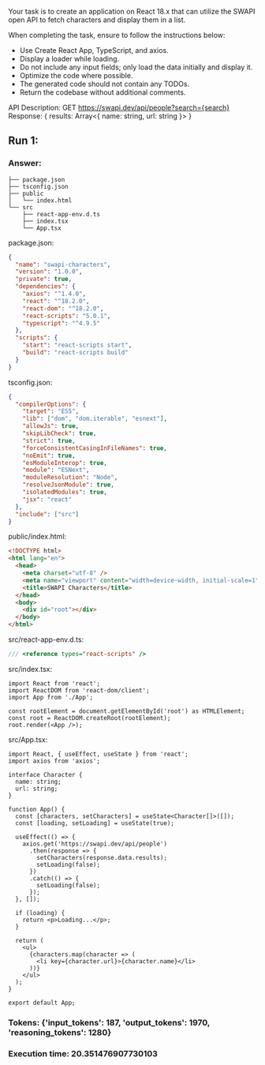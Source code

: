 Your task is to create an application on React 18.x that can utilize the SWAPI open API to fetch characters and display them in a list.

When completing the task, ensure to follow the instructions below:
- Use Create React App, TypeScript, and axios.
- Display a loader while loading.
- Do not include any input fields; only load the data initially and display it.
- Optimize the code where possible.
- The generated code should not contain any TODOs.
- Return the codebase without additional comments.

API Description:
GET https://swapi.dev/api/people?search={search}
Response:
{ results: Array<{ name: string, url: string }> }

## Run 1:
### Answer:
```plaintext
├── package.json
├── tsconfig.json
├── public
│   └── index.html
└── src
    ├── react-app-env.d.ts
    ├── index.tsx
    └── App.tsx
```

package.json:
```json
{
  "name": "swapi-characters",
  "version": "1.0.0",
  "private": true,
  "dependencies": {
    "axios": "^1.4.0",
    "react": "^18.2.0",
    "react-dom": "^18.2.0",
    "react-scripts": "5.0.1",
    "typescript": "^4.9.5"
  },
  "scripts": {
    "start": "react-scripts start",
    "build": "react-scripts build"
  }
}
```

tsconfig.json:
```json
{
  "compilerOptions": {
    "target": "ES5",
    "lib": ["dom", "dom.iterable", "esnext"],
    "allowJs": true,
    "skipLibCheck": true,
    "strict": true,
    "forceConsistentCasingInFileNames": true,
    "noEmit": true,
    "esModuleInterop": true,
    "module": "ESNext",
    "moduleResolution": "Node",
    "resolveJsonModule": true,
    "isolatedModules": true,
    "jsx": "react"
  },
  "include": ["src"]
}
```

public/index.html:
```html
<!DOCTYPE html>
<html lang="en">
  <head>
    <meta charset="utf-8" />
    <meta name="viewport" content="width=device-width, initial-scale=1" />
    <title>SWAPI Characters</title>
  </head>
  <body>
    <div id="root"></div>
  </body>
</html>
```

src/react-app-env.d.ts:
```ts
/// <reference types="react-scripts" />
```

src/index.tsx:
```tsx
import React from 'react';
import ReactDOM from 'react-dom/client';
import App from './App';

const rootElement = document.getElementById('root') as HTMLElement;
const root = ReactDOM.createRoot(rootElement);
root.render(<App />);
```

src/App.tsx:
```tsx
import React, { useEffect, useState } from 'react';
import axios from 'axios';

interface Character {
  name: string;
  url: string;
}

function App() {
  const [characters, setCharacters] = useState<Character[]>([]);
  const [loading, setLoading] = useState(true);

  useEffect(() => {
    axios.get('https://swapi.dev/api/people')
      .then(response => {
        setCharacters(response.data.results);
        setLoading(false);
      })
      .catch(() => {
        setLoading(false);
      });
  }, []);

  if (loading) {
    return <p>Loading...</p>;
  }

  return (
    <ul>
      {characters.map(character => (
        <li key={character.url}>{character.name}</li>
      ))}
    </ul>
  );
}

export default App;
```

### Tokens: {'input_tokens': 187, 'output_tokens': 1970, 'reasoning_tokens': 1280}
### Execution time: 20.351476907730103
